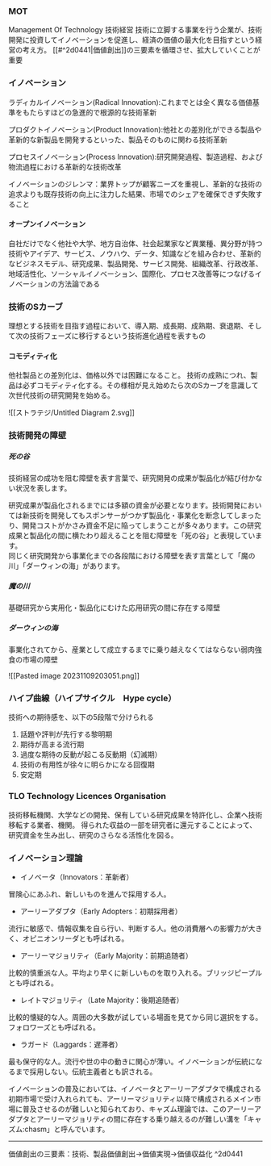 ### MOT
Management Of Technology 技術経営
技術に立脚する事業を行う企業が、技術開発に投資してイノベーションを促進し、経済の価値の最大化を目指すという経営の考え方。
[[#^2d0441|価値創出]]の三要素を循環させ、拡大していくことが重要

### イノベーション
ラディカルイノベーション(Radical Innovation):これまでとは全く異なる価値基準をもたらすほどの急進的で根源的な技術革新

プロダクトイノベーション(Product Innovation):他社との差別化ができる製品や革新的な新製品を開発するといった、製品そのものに関わる技術革新

プロセスイノベーション(Process Innovation):研究開発過程、製造過程、および物流過程における革新的な技術改革

イノベーションのジレンマ：業界トップが顧客ニーズを重視し、革新的な技術の追求よりも既存技術の向上に注力した結果、市場でのシェアを確保できず失敗すること

#### オープンイノベーション
自社だけでなく他社や大学、地方自治体、社会起業家など異業種、異分野が持つ技術やアイデア、サービス、ノウハウ、データ、知識などを組み合わせ、革新的なビジネスモデル、研究成果、製品開発、サービス開発、組織改革、行政改革、地域活性化、ソーシャルイノベーション、国際化、プロセス改善等につなげるイノベーションの方法論である

### 技術のSカーブ
理想とする技術を目指す過程において、導入期、成長期、成熟期、衰退期、そして次の技術フェーズに移行するという技術進化過程を表すもの

#### コモディティ化
他社製品との差別化は、価格以外では困難になること。
技術の成熟につれ、製品は必ずコモディティ化する。その様相が見え始めたら次のSカーブを意識して次世代技術の研究開発を始める。

![[ストラテジ/Untitled Diagram 2.svg]]
### 技術開発の障壁
##### **死の谷**
技術経営の成功を阻む障壁を表す言葉で、研究開発の成果が製品化が結び付かない状況を表します。  
  
研究成果が製品化されるまでには多額の資金が必要となります。技術開発においては新技術を開発してもスポンサーがつかず製品化・事業化を断念してしまったり、開発コストがかさみ資金不足に陥ってしまうことが多々あります。この研究成果と製品化の間に横たわり超えることを阻む障壁を「死の谷」と表現しています。  
同じく研究開発から事業化までの各段階における障壁を表す言葉として「魔の川」「ダーウィンの海」があります。

##### 魔の川
基礎研究から実用化・製品化にむけた応用研究の間に存在する障壁

##### ダーウィンの海
事業化されてから、産業として成立するまでに乗り越えなくてはならない弱肉強食の市場の障壁

![[Pasted image 20231109203051.png]]

### ハイプ曲線（ハイプサイクル　Hype cycle）
技術への期待感を、以下の5段階で分けられる
1. 話題や評判が先行する黎明期
2. 期待が高まる流行期
3. 過度な期待の反動が起こる反動期（幻滅期）
4. 技術の有用性が徐々に明らかになる回復期
5. 安定期

### TLO Technology Licences Organisation
技術移転機関、大学などの開発、保有している研究成果を特許化し、企業へ技術移転する業者、機関。
得られた収益の一部を研究者に還元することによって、研究資金を生み出し、研究のさらなる活性化を図る。

### イノベーション理論
- イノベータ（Innovators：革新者）

冒険心にあふれ、新しいものを進んで採用する人。

- アーリーアダプタ（Early Adopters：初期採用者）

流行に敏感で、情報収集を自ら行い、判断する人。他の消費層への影響力が大きく、オピニオンリーダとも呼ばれる。

- アーリーマジョリティ（Early Majority：前期追随者）

比較的慎重派な人。平均より早くに新しいものを取り入れる。ブリッジピープルとも呼ばれる。

- レイトマジョリティ（Late Majority：後期追随者）

比較的懐疑的な人。周囲の大多数が試している場面を見てから同じ選択をする。フォロワーズとも呼ばれる。

- ラガード（Laggards：遅滞者）

最も保守的な人。流行や世の中の動きに関心が薄い。イノベーションが伝統になるまで採用しない。伝統主義者とも訳される。

イノベーションの普及においては、イノベータとアーリーアダプタで構成される初期市場で受け入れられても、アーリーマジョリティ以降で構成されるメイン市場に普及させるのが難しいと知られており、キャズム理論では、このアーリーアダプタとアーリーマジョリティの間に存在する乗り越えるのが難しい溝を「キャズム:chasm」と呼んでいます。


---
価値創出の三要素：技術、製品価値創出->価値実現->価値収益化 ^2d0441